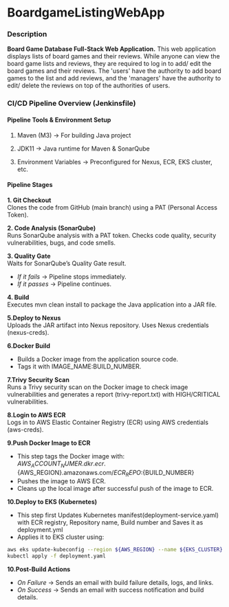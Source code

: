 # BoardgameListingWebApp

### Description

**Board Game Database Full-Stack Web Application.** This web application displays lists of board games and their reviews. While anyone can view the board game lists and reviews, they are required to log in to add/ edit the board games and their reviews. The 'users' have the authority to add board games to the list and add reviews, and the 'managers' have the authority to edit/ delete the reviews on top of the authorities of users.

### CI/CD Pipeline Overview (Jenkinsfile)

#### Pipeline Tools & Environment Setup
1. Maven (M3) → For building Java project

2. JDK11 → Java runtime for Maven & SonarQube

3. Environment Variables → Preconfigured for Nexus, ECR, EKS cluster, etc.

#### Pipeline Stages

**1. Git Checkout**<br>
Clones the code from GitHub (main branch) using a PAT (Personal Access Token).

**2. Code Analysis (SonarQube)**<br>
Runs SonarQube analysis with a PAT token. Checks code quality, security vulnerabilities, bugs, and code smells.

**3. Quality Gate**<br>
Waits for SonarQube’s Quality Gate result.<br>
- *If it fails* -> Pipeline stops immediately.<br>
- *If it passes* -> Pipeline continues.<br>

**4. Build**<br>
Executes mvn clean install to package the Java application into a JAR file.

**5.Deploy to Nexus**<br>
Uploads the JAR artifact into Nexus repository. Uses Nexus credentials (nexus-creds).

**6.Docker Build**<br>
- Builds a Docker image from the application source code.<br>
- Tags it with IMAGE_NAME:BUILD_NUMBER.<br>

**7.Trivy Security Scan**<br>
Runs a Trivy security scan on the Docker image to check image vulnerabilities and generates a report (trivy-report.txt) with HIGH/CRITICAL vulnerabilities.

**8.Login to AWS ECR**<br>
Logs in to AWS Elastic Container Registry (ECR) using AWS credentials (aws-creds).

**9.Push Docker Image to ECR**<br>
- This step tags the Docker image with:<br>
${AWS_ACCOUNT_NUMER}.dkr.ecr.${AWS_REGION}.amazonaws.com/${ECR_REPO}:${BUILD_NUMBER}<br>
- Pushes the image to AWS ECR.<br>
- Cleans up the local image after successful push of the image to ECR.<br>

**10.Deploy to EKS (Kubernetes)**
- This step first Updates Kubernetes manifest(deployment-service.yaml) with ECR registry, Repository name, Build number and Saves it as deployment.yml<br>
- Applies it to EKS cluster using:<br>
```bash
aws eks update-kubeconfig --region ${AWS_REGION} --name ${EKS_CLUSTER}
kubectl apply -f deployment.yaml
```

**10.Post-Build Actions**
- *On Failure* → Sends an email with build failure details, logs, and links.<br>
- *On Success* → Sends an email with success notification and build details.
